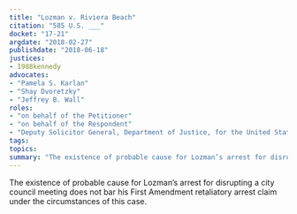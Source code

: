```yaml
---
title: "Lozman v. Riviera Beach"
citation: "585 U.S. ___"
docket: "17-21"
argdate: "2018-02-27"
publishdate: "2018-06-18"
justices:
- 1988kennedy
advocates:
- "Pamela S. Karlan"
- "Shay Dvoretzky"
- "Jeffrey B. Wall"
roles:
- "on behalf of the Petitioner"
- "on behalf of the Respondent"
- "Deputy Solicitor General, Department of Justice, for the United States, as amicus curiae, supporting the Respondent"
tags:
topics:
summary: "The existence of probable cause for Lozman’s arrest for disrupting a city council meeting does not bar his First Amendment retaliatory arrest claim under the circumstances of this case."
---
```

The existence of probable cause for Lozman’s arrest for disrupting a city council meeting does not bar his First Amendment retaliatory arrest claim under the circumstances of this case.

